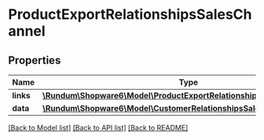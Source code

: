 # ProductExportRelationshipsSalesChannel

## Properties
Name | Type | Description | Notes
------------ | ------------- | ------------- | -------------
**links** | [**\Rundum\Shopware6\Model\ProductExportRelationshipsSalesChannelLinks**](ProductExportRelationshipsSalesChannelLinks.md) |  | [optional] 
**data** | [**\Rundum\Shopware6\Model\CustomerRelationshipsSalesChannelData**](CustomerRelationshipsSalesChannelData.md) |  | [optional] 

[[Back to Model list]](../../README.md#documentation-for-models) [[Back to API list]](../../README.md#documentation-for-api-endpoints) [[Back to README]](../../README.md)

